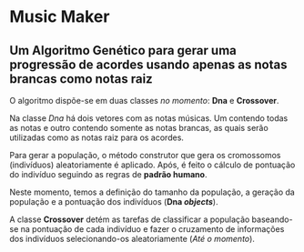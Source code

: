 # Music Maker

## Um Algoritmo Genético para gerar uma progressão de acordes usando apenas as notas brancas como notas raiz
  
O algoritmo dispõe-se em duas classes _no momento_: __Dna__ e __Crossover__.

Na classe *Dna* há dois vetores com as notas músicas. Um contendo todas as notas e outro contendo somente as notas brancas, as quais serão utilizadas como as notas raiz para os acordes.

Para gerar a população, o método construtor que gera os cromossomos (indivíduos) aleatoriamente é aplicado. Após, é feito o cálculo de pontuação do indivíduo seguindo as regras de __padrão humano__.

Neste momento, temos a definição do tamanho da população, a geração da população e a pontuação dos indivíduos (__Dna *objects*__).

A classe __Crossover__ detém as tarefas de classificar a população baseando-se na pontuação de cada indivíduo e fazer o cruzamento de informações dos indivíduos selecionando-os aleatoriamente (*Até o momento*).
